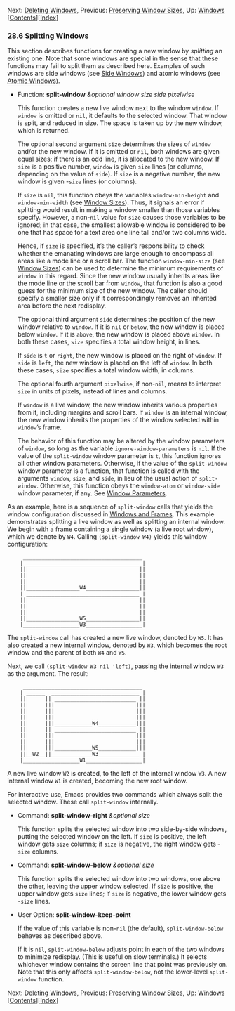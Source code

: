 <!-- This is the GNU Emacs Lisp Reference Manual
corresponding to Emacs version 27.2.

Copyright (C) 1990-1996, 1998-2021 Free Software Foundation,
Inc.

Permission is granted to copy, distribute and/or modify this document
under the terms of the GNU Free Documentation License, Version 1.3 or
any later version published by the Free Software Foundation; with the
Invariant Sections being "GNU General Public License," with the
Front-Cover Texts being "A GNU Manual," and with the Back-Cover
Texts as in (a) below.  A copy of the license is included in the
section entitled "GNU Free Documentation License."

(a) The FSF's Back-Cover Text is: "You have the freedom to copy and
modify this GNU manual.  Buying copies from the FSF supports it in
developing GNU and promoting software freedom." -->

<!-- Created by GNU Texinfo 6.7, http://www.gnu.org/software/texinfo/ -->

Next: [Deleting Windows](Deleting-Windows.html), Previous: [Preserving Window Sizes](Preserving-Window-Sizes.html), Up: [Windows](Windows.html)   \[[Contents](index.html#SEC_Contents "Table of contents")]\[[Index](Index.html "Index")]

### 28.6 Splitting Windows

This section describes functions for creating a new window by *splitting* an existing one. Note that some windows are special in the sense that these functions may fail to split them as described here. Examples of such windows are side windows (see [Side Windows](Side-Windows.html)) and atomic windows (see [Atomic Windows](Atomic-Windows.html)).

*   Function: **split-window** *\&optional window size side pixelwise*

    This function creates a new live window next to the window `window`. If `window` is omitted or `nil`, it defaults to the selected window. That window is split, and reduced in size. The space is taken up by the new window, which is returned.

    The optional second argument `size` determines the sizes of `window` and/or the new window. If it is omitted or `nil`, both windows are given equal sizes; if there is an odd line, it is allocated to the new window. If `size` is a positive number, `window` is given `size` lines (or columns, depending on the value of `side`). If `size` is a negative number, the new window is given -`size` lines (or columns).

    If `size` is `nil`, this function obeys the variables `window-min-height` and `window-min-width` (see [Window Sizes](Window-Sizes.html)). Thus, it signals an error if splitting would result in making a window smaller than those variables specify. However, a non-`nil` value for `size` causes those variables to be ignored; in that case, the smallest allowable window is considered to be one that has space for a text area one line tall and/or two columns wide.

    Hence, if `size` is specified, it’s the caller’s responsibility to check whether the emanating windows are large enough to encompass all areas like a mode line or a scroll bar. The function `window-min-size` (see [Window Sizes](Window-Sizes.html)) can be used to determine the minimum requirements of `window` in this regard. Since the new window usually inherits areas like the mode line or the scroll bar from `window`, that function is also a good guess for the minimum size of the new window. The caller should specify a smaller size only if it correspondingly removes an inherited area before the next redisplay.

    The optional third argument `side` determines the position of the new window relative to `window`. If it is `nil` or `below`, the new window is placed below `window`. If it is `above`, the new window is placed above `window`. In both these cases, `size` specifies a total window height, in lines.

    If `side` is `t` or `right`, the new window is placed on the right of `window`. If `side` is `left`, the new window is placed on the left of `window`. In both these cases, `size` specifies a total window width, in columns.

    The optional fourth argument `pixelwise`, if non-`nil`, means to interpret `size` in units of pixels, instead of lines and columns.

    If `window` is a live window, the new window inherits various properties from it, including margins and scroll bars. If `window` is an internal window, the new window inherits the properties of the window selected within `window`’s frame.

    The behavior of this function may be altered by the window parameters of `window`, so long as the variable `ignore-window-parameters` is `nil`. If the value of the `split-window` window parameter is `t`, this function ignores all other window parameters. Otherwise, if the value of the `split-window` window parameter is a function, that function is called with the arguments `window`, `size`, and `side`, in lieu of the usual action of `split-window`. Otherwise, this function obeys the `window-atom` or `window-side` window parameter, if any. See [Window Parameters](Window-Parameters.html).

As an example, here is a sequence of `split-window` calls that yields the window configuration discussed in [Windows and Frames](Windows-and-Frames.html). This example demonstrates splitting a live window as well as splitting an internal window. We begin with a frame containing a single window (a live root window), which we denote by `W4`. Calling `(split-window W4)` yields this window configuration:

         ______________________________________
        | ____________________________________ |
        ||                                    ||
        ||                                    ||
        ||                                    ||
        ||_________________W4_________________||
        | ____________________________________ |
        ||                                    ||
        ||                                    ||
        ||                                    ||
        ||_________________W5_________________||
        |__________________W3__________________|

The `split-window` call has created a new live window, denoted by `W5`. It has also created a new internal window, denoted by `W3`, which becomes the root window and the parent of both `W4` and `W5`.

Next, we call `(split-window W3 nil 'left)`, passing the internal window `W3` as the argument. The result:

         ______________________________________
        | ______  ____________________________ |
        ||      || __________________________ ||
        ||      |||                          |||
        ||      |||                          |||
        ||      |||                          |||
        ||      |||____________W4____________|||
        ||      || __________________________ ||
        ||      |||                          |||
        ||      |||                          |||
        ||      |||____________W5____________|||
        ||__W2__||_____________W3_____________ |
        |__________________W1__________________|

A new live window `W2` is created, to the left of the internal window `W3`. A new internal window `W1` is created, becoming the new root window.

For interactive use, Emacs provides two commands which always split the selected window. These call `split-window` internally.

*   Command: **split-window-right** *\&optional size*

    This function splits the selected window into two side-by-side windows, putting the selected window on the left. If `size` is positive, the left window gets `size` columns; if `size` is negative, the right window gets -`size` columns.

<!---->

*   Command: **split-window-below** *\&optional size*

    This function splits the selected window into two windows, one above the other, leaving the upper window selected. If `size` is positive, the upper window gets `size` lines; if `size` is negative, the lower window gets -`size` lines.

<!---->

*   User Option: **split-window-keep-point**

    If the value of this variable is non-`nil` (the default), `split-window-below` behaves as described above.

    If it is `nil`, `split-window-below` adjusts point in each of the two windows to minimize redisplay. (This is useful on slow terminals.) It selects whichever window contains the screen line that point was previously on. Note that this only affects `split-window-below`, not the lower-level `split-window` function.

Next: [Deleting Windows](Deleting-Windows.html), Previous: [Preserving Window Sizes](Preserving-Window-Sizes.html), Up: [Windows](Windows.html)   \[[Contents](index.html#SEC_Contents "Table of contents")]\[[Index](Index.html "Index")]
